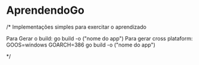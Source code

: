 # AprendendoGo
/*
Implementações simples para exercitar o aprendizado

Para Gerar o build: go build -o ("nome do app") 
Para gerar cross plataform:  GOOS=windows GOARCH=386 go build -o ("nome do app") 

*/
